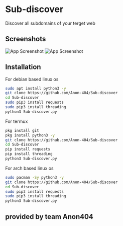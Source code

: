 # Sub-discover

Discover all subdomains of your terget web 

## Screenshots

![App Screenshot](https://imgur.com/fVCHTND.png)
![App Screenshot](https://imgur.com/QiRhoDx.png)

## Installation

For debian based linux os

```bash
sudo apt install python3 -y
git clone https://github.com/Anon-404/Sub-discover
cd Sub-discover
sudo pip3 install requests
sudo pip3 install threading 
python3 Sub-discover.py
```
For termux

```bash
pkg install git
pkg install python3 -y
git clone https://github.com/Anon-404/Sub-discover
cd Sub-discover
pip install requests
pip install threading 
python3 Sub-discover.py
```

For arch based linux os

```bash
sudo pacman -Sy python3 -y
git clone https://github.com/Anon-404/Sub-discover 
cd Sub-discover 
sudo pip3 install requests
sudo pip3 install threading 
python3 Sub-discover.py 
```

## provided by team Anon404
